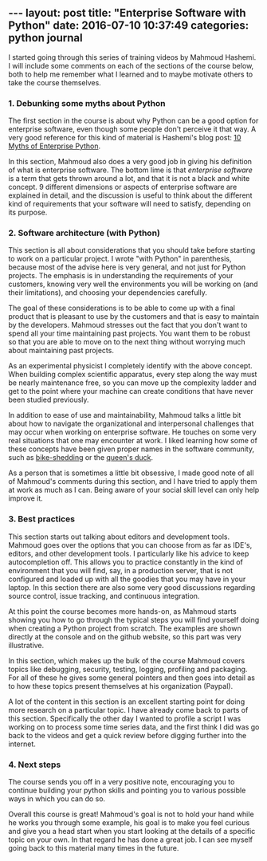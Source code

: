--- layout: post
title:  "Enterprise Software with Python"
date:   2016-07-10 10:37:49
categories: python journal
---

I started going through this series of training videos by Mahmoud
Hashemi. I will include some comments on each of the sections of the
course below, both to help me remember what I learned and to maybe
motivate others to take the course themselves.

### 1. Debunking some myths about Python

The first section in the course is about why Python can be a good option for
enterprise software, even though some people don't perceive it that way. A very
good reference for this kind of material is Hashemi's blog post: [10 Myths of
Enterprise
Python](https://www.paypal-engineering.com/2014/12/10/10-myths-of-enterprise-python/).

In this section, Mahmoud also does a very good job in giving his definition of
what is enterprise software. The bottom lime is that *enterprise software* is a
term that gets thrown around a lot, and that it is not a black and white
concept. 9 different dimensions or aspects of enterprise software are explained
in detail, and the discussion is useful to think about the different kind of
requirements that your software will need to satisfy, depending on its purpose.

### 2. Software architecture (with Python)

This section is all about considerations that you should take before
starting to work on a particular project.  I wrote "with Python" in
parenthesis, because most of the advise here is very general, and not
just for Python projects.  The emphasis is in understanding the
requirements of your customers, knowing very well the environments you
will be working on (and their limitations), and choosing your
dependencies carefully.

The goal of these considerations is to be able to come up with a
final product that is pleasant to use by the customers and that is
easy to maintain by the developers.  Mahmoud stresses out the fact
that you don't want to spend all your time maintaining past projects.
You want them to be robust so that you are able to move on to the
next thing without worrying much about maintaining past projects.

As an experimental physicist I completely identify with the above concept.
When building complex scientific apparatus, every step along the way must be
nearly maintenance free, so you can move up the complexity ladder and get to
the point where your machine can create conditions that have never been studied
previously. 

In addition to ease of use and maintainability, Mahmoud talks a
little bit about how to navigate the organizational and interpersonal
challenges that may occur when working on enterprise software.  He touches on
some very real situations that one may encounter at work.  I liked learning how
some of these concepts have been given proper names in the software community,
such as [bike-shedding](https://en.wikipedia.org/wiki/Law_of_triviality) or the
[queen's duck](http://blog.codinghorror.com/new-programming-jargon/).  

As a person that is sometimes a little bit obsessive, I made good note of all
of Mahmoud's comments during this section, and I have tried to apply them at
work as much as I can.  Being aware of your social skill level can only help
improve it. 


### 3. Best practices

This section starts out talking about editors and development tools. Mahmoud
goes over the options that you can choose from as far as IDE's, editors, and
other development tools. I particularly like his advice to keep autocompletion
off.  This allows you to practice constantly in the kind of environment that
you will find, say, in a production server, that is not configured and loaded
up with all the goodies that you may have in your laptop. In this section there
are also some very good discussions regarding source control, issue tracking,
and continuous integration.

At this point the course becomes more hands-on, as Mahmoud starts showing you
how to go through the typical steps you will find yourself doing when creating
a Python project from scratch. The examples are shown directly at the console
and on the github website, so this part was very illustrative.

In this section, which makes up the bulk of the course Mahmoud covers topics
like debugging, security, testing, logging, profiling and packaging.  For all
of these he gives some general pointers and then goes into detail as to how
these topics present themselves at his organization (Paypal).   

A lot of the content in this section is an excellent starting point for doing
more research on a particular topic.  I have already come back to parts of this
section.  Specifically the other day I wanted to profile a script I was working
on to process some time series data, and the first think I did was go back to
the videos and get a quick review before digging further into the internet. 

### 4. Next steps

The course sends you off in a very positive note, encouraging you to continue
building your python skills and pointing you to various possible ways in which
you can do so.

Overall this course is great!  Mahmoud's goal is not to hold your hand while he
works you through some example, his goal is to make you feel curious and give
you a head start when you start looking at the details of a specific topic on
your own.  In that regard he has done a great job.  I can see myself going back
to this material many times in the future. 


